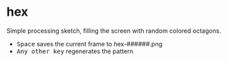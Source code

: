 # hex

Simple processing sketch, filling the screen with random colored octagons.

- <kbd>Space</kbd> saves the current frame to hex-######.png
- <kbd>Any other key</kbd> regenerates the pattern